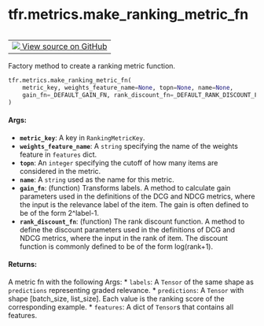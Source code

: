<div itemscope itemtype="http://developers.google.com/ReferenceObject">
<meta itemprop="name" content="tfr.metrics.make_ranking_metric_fn" />
<meta itemprop="path" content="Stable" />
</div>

# tfr.metrics.make_ranking_metric_fn

<!-- Insert buttons and diff -->

<table class="tfo-notebook-buttons tfo-api" align="left">

<td>
  <a target="_blank" href="https://github.com/tensorflow/ranking/tree/master/tensorflow_ranking/python/metrics.py">
    <img src="https://www.tensorflow.org/images/GitHub-Mark-32px.png" />
    View source on GitHub
  </a>
</td></table>

Factory method to create a ranking metric function.

```python
tfr.metrics.make_ranking_metric_fn(
    metric_key, weights_feature_name=None, topn=None, name=None,
    gain_fn=_DEFAULT_GAIN_FN, rank_discount_fn=_DEFAULT_RANK_DISCOUNT_FN
)
```

<!-- Placeholder for "Used in" -->

#### Args:

*   <b>`metric_key`</b>: A key in `RankingMetricKey`.
*   <b>`weights_feature_name`</b>: A `string` specifying the name of the weights
    feature in `features` dict.
*   <b>`topn`</b>: An `integer` specifying the cutoff of how many items are
    considered in the metric.
*   <b>`name`</b>: A `string` used as the name for this metric.
*   <b>`gain_fn`</b>: (function) Transforms labels. A method to calculate gain
    parameters used in the definitions of the DCG and NDCG metrics, where the
    input is the relevance label of the item. The gain is often defined to be of
    the form 2^label-1.
*   <b>`rank_discount_fn`</b>: (function) The rank discount function. A method
    to define the discount parameters used in the definitions of DCG and NDCG
    metrics, where the input in the rank of item. The discount function is
    commonly defined to be of the form log(rank+1).

#### Returns:

A metric fn with the following Args: * `labels`: A `Tensor` of the same shape as
`predictions` representing graded relevance. * `predictions`: A `Tensor` with
shape [batch_size, list_size]. Each value is the ranking score of the
corresponding example. * `features`: A dict of `Tensor`s that contains all
features.
